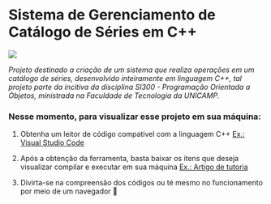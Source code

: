 # Sistema de Gerenciamento de Catálogo de Séries em C++
<img src = https://img.shields.io/badge/Status-Em-Andamento-yellow> 

_Projeto destinado a criação de um sistema que realiza operações em um catálogo de séries, desenvolvido inteiramente em linguagem C++, tal projeto parte da incitiva da disciplina SI300 - Programação Orientada a Objetos, ministrada na Faculdade de Tecnologia da UNICAMP._

### Nesse momento, para visualizar esse projeto em sua máquina:
1. Obtenha um leitor de código compativel com a linguagem C++ [Ex.: Visual Studio Code](https://code.visualstudio.com)

2. Após a obtenção da ferramenta, basta baixar os itens que deseja visualizar compilar e executar em sua máquina [Ex.: Artigo de tutoria](https://github.com/Wolfterro/Projetos-em-C)

3. Divirta-se na compreensão dos códigos ou té mesmo no funcionamento por meio de um navegador &#129322;

